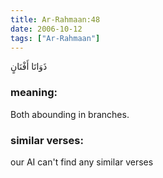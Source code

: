 ```yaml
---
title: Ar-Rahmaan:48
date: 2006-10-12
tags: ["Ar-Rahmaan"]
---
```

ذَوَاتَا أَفْنَانٍ
### meaning: 
Both abounding in branches.
### similar verses: 

our AI can't find any similar verses




